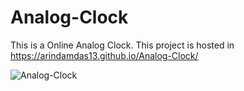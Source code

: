 # Analog-Clock

This is a Online Analog Clock. 
This project is hosted in https://arindamdas13.github.io/Analog-Clock/

![Analog-Clock](https://user-images.githubusercontent.com/92679140/154319340-afa36f80-1cf0-46d9-b8f3-abc35032e438.png)
